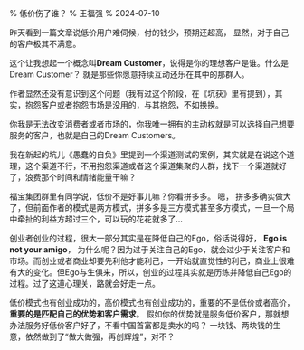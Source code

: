 % 低价伤了谁？
% 王福强
% 2024-07-10

昨天看到一篇文章说低价用户难伺候，付的钱少，预期还超高， 显然，对于自己的客户极其不满意。

这个让我想起一个概念叫**Dream Customer**，说得是你的理想客户是谁。什么是Dream Customer？ 就是那些你愿意持续互动还乐在其中的那群人。 

作者显然还没有意识到这个问题（我有过这个阶段，在《坑获》里有提到），其实，抱怨客户或者抱怨市场是没用的，与其抱怨，不如换换。

你我是无法改变消费者或者市场的，你我唯一拥有的主动权就是可以选择自己想要服务的客户，也就是自己的Dream Customers。

我在新起的坑儿《愚蠢的自负》里提到一个渠道测试的案例，其实就是在说这个道理，这个渠道不行，不用抱怨渠道或者这个渠道集聚的人群，找下一个渠道就好了，浪费那个时间和情绪能量干嘛？

福宝集团群里有同学说，低价不是好事儿嘛？你看拼多多。 嗯， 拼多多确实做大了，但前面作者的模式是两方模式，拼多多是三方模式甚至多方模式，一旦一个局中牵扯的利益方超过三个，可以玩的花花就多了...

创业者创业的过程，很大一部分其实是在降低自己的Ego，俗话说得好， **Ego is not your amigo**， 为什么呢？因为过于关注自己的Ego，就会过少于关注客户和市场。而创业或者商业却要先利他才能利己，一开始就直觉性的利己，商业上很难有大的变化。但Ego与生俱来，所以，创业的过程其实就是历练并降低自己Ego的过程。过了这道心理关，路就会好走一点。

低价模式也有创业成功的，高价模式也有创业成功的，重要的不是低价或者高价，**重要的是匹配自己的优势和客户需求**。 假如你的优势就是服务低价客户，那就想办法服务好低价客户好了，不看中国首富都是卖水的吗？ 一块钱、两块钱的生意，依然做到了“做大做强，再创辉煌”，对不？





